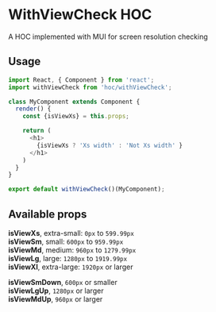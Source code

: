 # WithViewCheck HOC

A HOC implemented with MUI for screen resolution checking

## Usage
```js
import React, { Component } from 'react';
import withViewCheck from 'hoc/withViewCheck';

class MyComponent extends Component {
  render() {
    const {isViewXs} = this.props;

    return (
      <h1>
        {isViewXs ? 'Xs width' : 'Not Xs width' }
      </h1>
    )
  }
}

export default withViewCheck()(MyComponent);
```

## Available props

**isViewXs**, extra-small: `0px` to `599.99px`<br/>
**isViewSm**, small: `600px` to `959.99px`<br/>
**isViewMd**, medium: `960px` to `1279.99px`<br/>
**isViewLg**, large: `1280px` to `1919.99px`<br/>
**isViewXl**, extra-large: `1920px` or larger<br/>

**isViewSmDown**, `600px` or smaller<br/>
**isViewLgUp**, `1280px` or larger<br/>
**isViewMdUp**, `960px` or larger<br/>